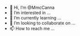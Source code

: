 - 👋 Hi, I’m @MmcCanna
- 👀 I’m interested in ...
- 🌱 I’m currently learning ...
- 💞️ I’m looking to collaborate on ...
- 📫 How to reach me ...

<!---
MmcCanna/MmcCanna is a ✨ special ✨ repository because its `README.md` (this file) appears on your GitHub profile.
You can click the Preview link to take a look at your changes.
--->
